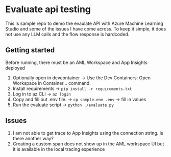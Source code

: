# Evaluate api testing

This is sample repo to demo the evaulate API with Azure Machine Learning Studio and some of the issues I have come across. To keep it simple, it does not use any LLM calls and the flow response is hardcoded.

## Getting started

Before running, there must be an AML Workspace and App Insights deployed

1. Optionally open in devcontainer -> Use the Dev Containers: Open Workspace in Container... command.
2. Install requirements ->  `pip install -r requirements.txt`
3. Log in to az CLI -> `az login` 
4. Copy and fill out .env file. -> `cp sample.env .env` -> fill in values
5. Run the evaluate script -> `python ./evaluate.py`


## Issues

1. I am not able to get trace to App Insights using the connection string. Is there another way?
2. Creating a custom span does not show up in the AML workspace UI but it is available in the local tracing experience
